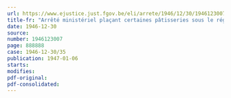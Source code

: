 ```yaml
---
url: https://www.ejustice.just.fgov.be/eli/arrete/1946/12/30/1946123007/justel
title-fr: "Arrêté ministériel plaçant certaines pâtisseries sous le régime du prix normal"
date: 1946-12-30
source:
number: 1946123007
page: 888888
case: 1946-12-30/35
publication: 1947-01-06
starts:
modifies:
pdf-original:
pdf-consolidated:
---
```


